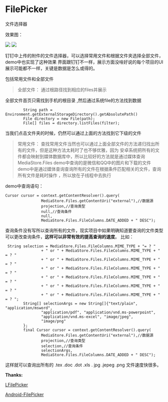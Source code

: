 # FilePicker
文件选择器

效果图：

![](https://github.com/chsmy/FilePicker/blob/master/images/2012.gif)
![](https://github.com/chsmy/FilePicker/blob/master/images/2013.gif)

钉钉中上传的附件的文件选择器，可以选择常用文件和根据文件夹选择全部文件，demo中也实现了这种效果
界面跟钉钉不一样，展示方面没啥好说的每个项目的UI展示可能都不一样，关键是数据是怎么或得的。

包括常用文件和全部文件

>全部文件：
 通过根路径找到相应的files并展示
 
 全部文件首页只需找到手机的根目录 ,然后通过系统file的方法找到数据
 
 ```
         String path = Environment.getExternalStorageDirectory().getAbsolutePath() 
         File directory = new File(path);
         File[] files = directory.listFiles(filter);
 ```
 
 当我们点击文件夹的时候，仍然可以通过上面的方法找到它下级的文件

>常用文件：
查找常用文件当然也可以通过上面全部文件的方法递归找出所有的文件，但是这种方法太耗时了也不够优雅，因为
安卓系统把所有的文件都会映射到媒体数据库中，所以比较好的方法就是通过媒体查询MediaStore.Files
demo中查询的是微信和QQ中的图片和下载的文件
demo中是通过媒体查询查询所有的文件在根据条件匹配相关的文件，查询所有文件是耗时操作 ，所以放在子线程中去执行

demo中查询语句：
```
Cursor cursor = context.getContentResolver().query(
                MediaStore.Files.getContentUri("external"),//数据源
                projection,//查询类型
                null,//查询条件
                null,
                MediaStore.Files.FileColumns.DATE_ADDED + " DESC");
```
查询条件没有写所以查询所有的文件，现实项目中如果明确知道要查询的文件类型可以更改查询条件，**这样可以非常有效的提高查询的速度**。
比如：
```
 String selection = MediaStore.Files.FileColumns.MIME_TYPE + "= ? "
                + " or " + MediaStore.Files.FileColumns.MIME_TYPE + " = ? "
                + " or " + MediaStore.Files.FileColumns.MIME_TYPE + " = ? "
                + " or " + MediaStore.Files.FileColumns.MIME_TYPE + " = ? "
                + " or " + MediaStore.Files.FileColumns.MIME_TYPE + " = ? "
                + " or " + MediaStore.Files.FileColumns.MIME_TYPE + " = ? "
                + " or " + MediaStore.Files.FileColumns.MIME_TYPE + " = ? ";
        String[] selectionArgs = new String[]{"text/plain", "application/msword",
                "application/pdf", "application/vnd.ms-powerpoint",
                "application/vnd.ms-excel", "image/jpeg",
                "image/png"
        };
        final Cursor cursor = context.getContentResolver().query(
                MediaStore.Files.getContentUri("external"),//数据源
                projection,//查询类型
                selection,//查询条件
                selectionArgs,
                MediaStore.Files.FileColumns.DATE_ADDED + " DESC");
```

这样就可以查询出所有的 .tex .doc .dot .xls . jpg .jepeg .png 文件速度快很多。

**Thanks:**

[LFilePicker](https://github.com/leonHua/LFilePicker)

[Android-FilePicker](https://github.com/DroidNinja/Android-FilePicker)
